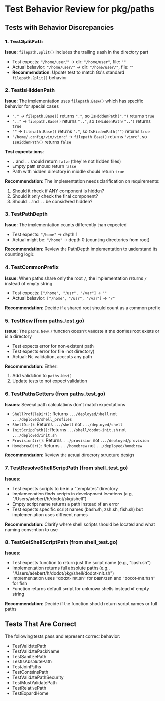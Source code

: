 # Test Behavior Review for pkg/paths

## Tests with Behavior Discrepancies

### 1. TestSplitPath
**Issue**: `filepath.Split()` includes the trailing slash in the directory part
- Test expects: `"/home/user/"` → dir: `"/home/user"`, file: `""`
- Actual behavior: `"/home/user/"` → dir: `"/home/user/"`, file: `""`
- **Recommendation**: Update test to match Go's standard `filepath.Split()` behavior

### 2. TestIsHiddenPath
**Issue**: The implementation uses `filepath.Base()` which has specific behavior for special cases
- `"."` → `filepath.Base()` returns `"."`, so `IsHiddenPath(".")` returns `true`
- `".."` → `filepath.Base()` returns `".."`, so `IsHiddenPath("..")` returns `true`
- `""` → `filepath.Base()` returns `"."`, so `IsHiddenPath("")` returns `true`
- `"/home/.config/vim/vimrc"` → `filepath.Base()` returns `"vimrc"`, so `IsHiddenPath()` returns `false`

**Test expectations**:
- `.` and `..` should return `false` (they're not hidden files)
- Empty path should return `false`
- Path with hidden directory in middle should return `true`

**Recommendation**: The implementation needs clarification on requirements:
1. Should it check if ANY component is hidden? 
2. Should it only check the final component?
3. Should `.` and `..` be considered hidden?

### 3. TestPathDepth  
**Issue**: The implementation counts differently than expected
- Test expects: `"/home"` → depth 1
- Actual might be: `"/home"` → depth 0 (counting directories from root)

**Recommendation**: Review the PathDepth implementation to understand its counting logic

### 4. TestCommonPrefix
**Issue**: When paths share only the root `/`, the implementation returns `/` instead of empty string
- Test expects: `["/home", "/usr", "/var"]` → `""`
- Actual behavior: `["/home", "/usr", "/var"]` → `"/"`

**Recommendation**: Decide if a shared root should count as a common prefix

### 5. TestNew (from paths_test.go)
**Issue**: The `paths.New()` function doesn't validate if the dotfiles root exists or is a directory
- Test expects error for non-existent path
- Test expects error for file (not directory)
- Actual: No validation, accepts any path

**Recommendation**: Either:
1. Add validation to `paths.New()` 
2. Update tests to not expect validation

### 6. TestPathsGetters (from paths_test.go)
**Issues**: Several path calculations don't match expectations
- `ShellProfileDir()`: Returns `.../deployed/shell` not `.../deployed/shell_profiles`
- `ShellDir()`: Returns `.../shell` not `.../deployed/shell`
- `InitScriptPath()`: Returns `.../shell/dodot-init.sh` not `.../deployed/init.sh`
- `ProvisionDir()`: Returns `.../provision` not `.../deployed/provision`
- `HomebrewDir()`: Returns `.../homebrew` not `.../deployed/homebrew`

**Recommendation**: Review the actual directory structure design

### 7. TestResolveShellScriptPath (from shell_test.go)
**Issues**: 
- Test expects scripts to be in a "templates" directory
- Implementation finds scripts in development locations (e.g., "/Users/adebert/h/dodot/pkg/shell")
- Empty script name returns a path instead of an error
- Test expects specific script names (bash.sh, zsh.sh, fish.sh) but implementation uses different names

**Recommendation**: Clarify where shell scripts should be located and what naming convention to use

### 8. TestGetShellScriptPath (from shell_test.go)
**Issues**:
- Test expects function to return just the script name (e.g., "bash.sh")
- Implementation returns full absolute paths (e.g., "/Users/adebert/h/dodot/pkg/shell/dodot-init.sh")
- Implementation uses "dodot-init.sh" for bash/zsh and "dodot-init.fish" for fish
- Function returns default script for unknown shells instead of empty string

**Recommendation**: Decide if the function should return script names or full paths

## Tests That Are Correct

The following tests pass and represent correct behavior:
- TestValidatePath
- TestValidatePackName  
- TestSanitizePath
- TestIsAbsolutePath
- TestJoinPaths
- TestContainsPath
- TestValidatePathSecurity
- TestMustValidatePath
- TestRelativePath
- TestExpandHome